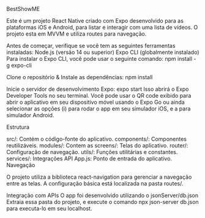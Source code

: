 BestShowME

Este é um projeto React Native criado com Expo desenvolvido para as plataformas iOS e Android, para listar e interagir com uma lista de vídeos.
O projeto esta em MVVM e utiliza routes para navegação.

Antes de começar, verifique se você tem as seguintes ferramentas instaladas:
Node.js (versão 14 ou superior)
Expo CLI (globalmente instalado)
Para instalar o Expo CLI, você pode usar o seguinte comando:
npm install -g expo-cli

Clone o repositório & Instale as dependências:
npm install

Inicie o servidor de desenvolvimento Expo:
expo start
Isso abrirá o Expo Developer Tools no seu terminal. Você pode usar o QR code exibido para abrir o aplicativo em seu dispositivo móvel usando o Expo Go ou ainda selecionar as opções (i) para rodar o app em seu simulador iOS, e a para simulador Android.

Estrutura

src/: Contém o código-fonte do aplicativo.
components/: Componentes reutilizáveis.
modules/: Contem as 
screens/: Telas do aplicativo.
router/: Configuração de navegação.
utils/: Funções utilitárias e constantes.
services/: Integrações API
App.js: Ponto de entrada do aplicativo.
Navegação

O projeto utiliza a biblioteca react-navigation para gerenciar a navegação entre as telas. A configuração básica está localizada na pasta routes/.

Integração com APIs
O app foi desenvolvido utilizando o jsonServer/db.json
Extraia essa pasta do projeto, e execute o comando npx json-server db.json para executa-lo em seu localhost.
